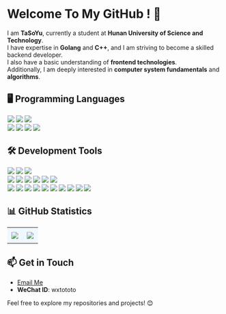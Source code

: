 # Welcome To My GitHub ! 👋

I am **TaSoYu**, currently a student at **Hunan University of Science and Technology**. <br>
I have expertise in **Golang** and **C++**, and I am striving to become a skilled backend developer.<br>
I also have a basic understanding of **frontend technologies**. <br>
Additionally, I am deeply interested in **computer system fundamentals** and **algorithms**.<br>


## 🖥️ Programming Languages
<p style="margin: 1px 1px;">
  <img src="https://img.shields.io/badge/-Golang-007D7E?style=flat-square&logo=Go&logoColor=white" />
  <img src="https://img.shields.io/badge/-CPP-5c8dbc?style=flat-square&logo=cplusplus&logoColor=fff" />
  <img src="https://img.shields.io/badge/-Java-E11F22?style=flat-square&logo=Java&logoColor=white" />
</p>
<p style="margin : 1px 1px;">
  <img src="https://img.shields.io/badge/-HTML5-E34F26?style=flat-square&logo=HTML5&logoColor=white" />
  <img src="https://img.shields.io/badge/-CSS3-1572B6?style=flat-square&logo=CSS3&logoColor=white" />
  <img src="https://img.shields.io/badge/-JavaScript-F7DF1E?style=flat-square&logo=JavaScript&logoColor=black" />
  <img src="https://img.shields.io/badge/-Shell-777BB4?style=flat-square&logo=PowerShell&logoColor=white" />
</p>


## 🛠️ Development Tools
<p style="margin : 1px 1px;">
  <img src="https://img.shields.io/badge/-IDEA-000000?style=flat-square&logo=IntelliJ-IDEA&logoColor=white" />
  <img src="https://img.shields.io/badge/-CLion-000000?style=flat-square&logo=CLion&logoColor=white" />
  <img src="https://img.shields.io/badge/-VSCode-007ACC?style=flat-square&logo=Visual-Studio-Code&logoColor=white" />
</p>
<p style="margin : 1px 1px;">
  <img src="https://img.shields.io/badge/-Gin-00B16A?style=flat-square&logo=Go&logoColor=white" />
  <img src="https://img.shields.io/badge/-GoZero-1572B6?style=flat-square&logo=Go&logoColor=white" />
  <img src="https://img.shields.io/badge/-Spring-6DB33F?style=flat-square&logo=Spring&logoColor=white" />
  <img src="https://img.shields.io/badge/-Spring%20Boot-6DB33F?style=flat-square&logo=Spring-Boot&logoColor=white" />
  <img src="https://img.shields.io/badge/-Spring%20Cloud-6DB33F?style=flat-square&logo=Spring&logoColor=white" />
  <img src="https://img.shields.io/badge/-Vue.js-4FC08D?style=flat-square&logo=Vue.js&logoColor=white" />
</p>
<p style="margin : 1px 1px;">
  <img src="https://img.shields.io/badge/-Git-F05032?style=flat-square&logo=Git&logoColor=white" />
  <img src="https://img.shields.io/badge/-MySQL-4479A1?style=flat-square&logo=MySQL&logoColor=white" />
  <img src="https://img.shields.io/badge/-Redis-DC382D?style=flat-square&logo=Redis&logoColor=white" />
  <img src="https://img.shields.io/badge/-etcd-0078D7?style=flat-square&logo=etcd&logoColor=white" />
  <img src="https://img.shields.io/badge/-Nginx-009639?style=flat-square&logo=Nginx&logoColor=white" />
  <img src="https://img.shields.io/badge/-Docker-2496ED?style=flat-square&logo=Docker&logoColor=white" />
  <img src="https://img.shields.io/badge/-Kubernetes-326CE5?style=flat-square&logo=Kubernetes&logoColor=white" />
  <img src="https://img.shields.io/badge/-Zookeeper-FF9800?style=flat-square&logo=Apache-Zookeeper&logoColor=white" />
  <img src="https://img.shields.io/badge/-Windows-0078D6?style=flat-square&logo=Windows&logoColor=white" />
  <img src="https://img.shields.io/badge/-Linux-FCC624?style=flat-square&logo=Linux&logoColor=black" />
</p>


## 📊 GitHub Statistics
<div align="center">
  <table style="width:100%; border-collapse: collapse;">
    <tr>
      <td align="center" style="width:50%; padding:10px; background-color:#f0f8ff;">
        <img src="https://github-readme-stats.vercel.app/api?username=TaSoYu&show_icons=true&theme=tokyonight" />
      </td>
      <td align="center" style="width:50%; padding:10px;  background-color:#f0f8ff;">
        <img src="https://github-readme-stats.vercel.app/api/top-langs/?username=TaSoYu&layout=compact&exclude_repo=TaSoYu.github.io&theme=tokyonight" />
      </td>
    </tr>
  </table>
</div>


## 📫 Get in Touch
- [Email Me](mailto:1146278773@qq.com)
- **WeChat ID**:  wxtototo

Feel free to explore my repositories and projects! 😊
